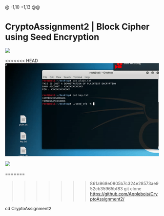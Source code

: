 @ -1,10 +1,13 @@
# CryptoAssignment2 | Block Cipher using Seed Encryption 
![](sample.gif)

<<<<<<< HEAD
![](sample1.gif)

![](sample2.gif)

=======
>>>>>>> 861a968e0805b7c324e28573ae952cb35965bf83
git clone https://github.com/Applebois/CryptoAssignment2/

cd CryptoAssignment2